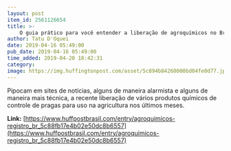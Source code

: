 ```yaml
---
layout: post
item_id: 2561126654
title: >-
    O guia prático para você entender a liberação de agroquímicos no Brasil
author: Tatu D'Oquei
date: 2019-04-16 05:49:00
pub_date: 2019-04-16 05:49:00
time_added: 2019-04-20 18:42:31
category: 
image: https://img.huffingtonpost.com/asset/5c894b84260000bd04fe0d77.jpg?ops=1200_630
---
```


Pipocam em sites de notícias, alguns de maneira alarmista e alguns de maneira mais técnica, a recente liberação de vários produtos químicos de controle de pragas para uso na agricultura nos últimos meses.

**Link:** [https://www.huffpostbrasil.com/entry/agroquimicos-registro_br_5c88fb17e4b02e50dc8b6557](https://www.huffpostbrasil.com/entry/agroquimicos-registro_br_5c88fb17e4b02e50dc8b6557)

